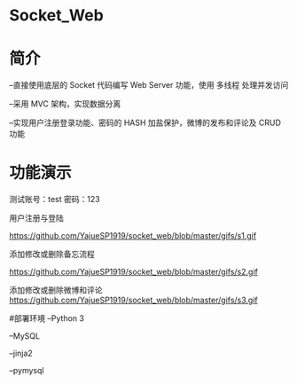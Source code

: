 # Socket_Web
# 简介
–直接使用底层的 Socket 代码编写 Web Server 功能，使用 多线程 处理并发访问

–采用 MVC 架构，实现数据分离

–实现用户注册登录功能、密码的 HASH 加盐保护，微博的发布和评论及 CRUD 功能

# 功能演示
测试账号：test 密码：123

用户注册与登陆

https://github.com/YajueSP1919/socket_web/blob/master/gifs/s1.gif

添加修改或删除备忘流程

https://github.com/YajueSP1919/socket_web/blob/master/gifs/s2.gif

添加修改或删除微博和评论
https://github.com/YajueSP1919/socket_web/blob/master/gifs/s3.gif

#部署环境
–Python 3

–MySQL

–jinja2

–pymysql
